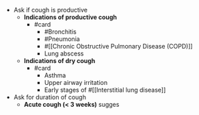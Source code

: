 - Ask if cough is productive
	- **Indications of productive cough**
		- #card
			- #Bronchitis
			- #Pneumonia
			- #[[Chronic Obstructive Pulmonary Disease (COPD)]]
			- Lung abscess
	- **Indications of dry cough**
		- #card
			- Asthma
			- Upper airway irritation
			- Early stages of #[[Interstitial lung disease]]
- Ask for duration of cough
	- **Acute cough (< 3 weeks)** sugges